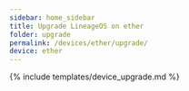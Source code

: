 ```yaml
---
sidebar: home_sidebar
title: Upgrade LineageOS on ether
folder: upgrade
permalink: /devices/ether/upgrade/
device: ether
---
```

{% include templates/device_upgrade.md %}
